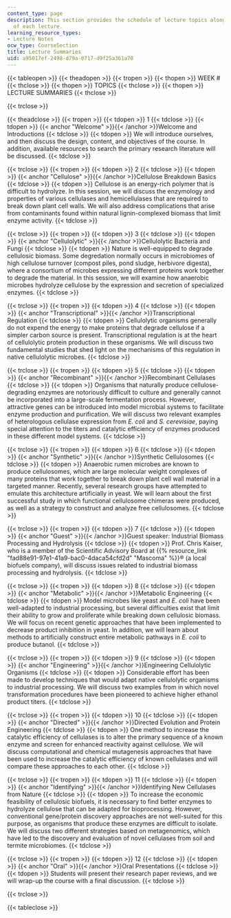 ```yaml
---
content_type: page
description: This section provides the schedule of lecture topics along with summaries
  of each lecture.
learning_resource_types:
- Lecture Notes
ocw_type: CourseSection
title: Lecture Summaries
uid: a95017ef-2498-d79a-0717-d9f25a361a70
---
```


{{< tableopen >}}
{{< theadopen >}}
{{< tropen >}}
{{< thopen >}}
WEEK #
{{< thclose >}}
{{< thopen >}}
TOPICS
{{< thclose >}}
{{< thopen >}}
LECTURE SUMMARIES
{{< thclose >}}

{{< trclose >}}

{{< theadclose >}}
{{< tropen >}}
{{< tdopen >}}
1
{{< tdclose >}}
{{< tdopen >}}
{{< anchor "Welcome" >}}{{< /anchor >}}Welcome and Introductions
{{< tdclose >}}
{{< tdopen >}}
We will introduce ourselves, and then discuss the design, content, and objectives of the course. In addition, available resources to search the primary research literature will be discussed.
{{< tdclose >}}

{{< trclose >}}
{{< tropen >}}
{{< tdopen >}}
2
{{< tdclose >}}
{{< tdopen >}}
{{< anchor "Cellulose" >}}{{< /anchor >}}Cellulose Breakdown Basics
{{< tdclose >}}
{{< tdopen >}}
Cellulose is an energy-rich polymer that is difficult to hydrolyze. In this session, we will discuss the enzymology and properties of various cellulases and hemicellulases that are required to break down plant cell walls. We will also address complications that arise from contaminants found within natural lignin-complexed biomass that limit enzyme activity.
{{< tdclose >}}

{{< trclose >}}
{{< tropen >}}
{{< tdopen >}}
3
{{< tdclose >}}
{{< tdopen >}}
{{< anchor "Cellulolytic" >}}{{< /anchor >}}Cellulolytic Bacteria and Fungi
{{< tdclose >}}
{{< tdopen >}}
Nature is well-equipped to degrade cellulosic biomass. Some degredation normally occurs in microbiomes of high cellulose turnover (compost piles, pond sludge, herbivore digesta), where a consortium of microbes expressing different proteins work together to degrade the material. In this session, we will examine how anaerobic microbes hydrolyze cellulose by the expression and secretion of specialized enzymes.
{{< tdclose >}}

{{< trclose >}}
{{< tropen >}}
{{< tdopen >}}
4
{{< tdclose >}}
{{< tdopen >}}
{{< anchor "Transcriptional" >}}{{< /anchor >}}Transcriptional Regulation
{{< tdclose >}}
{{< tdopen >}}
Cellulolytic organisms generally do not expend the energy to make proteins that degrade cellulose if a simpler carbon source is present. Transcriptional regulation is at the heart of cellulolytic protein production in these organisms. We will discuss two fundamental studies that shed light on the mechanisms of this regulation in native cellulolytic microbes.
{{< tdclose >}}

{{< trclose >}}
{{< tropen >}}
{{< tdopen >}}
5
{{< tdclose >}}
{{< tdopen >}}
{{< anchor "Recombinant" >}}{{< /anchor >}}Recombinant Cellulases
{{< tdclose >}}
{{< tdopen >}}
Organisms that naturally produce cellulose-degrading enzymes are notoriously difficult to culture and generally cannot be incorporated into a large-scale fermentation process. However, attractive genes can be introduced into model microbial systems to facilitate enzyme production and purification. We will discuss two relevant examples of heterologous cellulase expression from _E. coli_ and _S. cerevisiae_, paying special attention to the titers and catalytic efficiency of enzymes produced in these different model systems.
{{< tdclose >}}

{{< trclose >}}
{{< tropen >}}
{{< tdopen >}}
6
{{< tdclose >}}
{{< tdopen >}}
{{< anchor "Synthetic" >}}{{< /anchor >}}Synthetic Cellulosomes
{{< tdclose >}}
{{< tdopen >}}
Anaerobic rumen microbes are known to produce cellulosomes, which are large molecular weight complexes of many proteins that work together to break down plant cell wall material in a targeted manner. Recently, several research groups have attempted to emulate this architecture artificially in yeast. We will learn about the first successful study in which functional cellulosome chimeras were produced, as well as a strategy to construct and analyze free cellulosomes.
{{< tdclose >}}

{{< trclose >}}
{{< tropen >}}
{{< tdopen >}}
7
{{< tdclose >}}
{{< tdopen >}}
{{< anchor "Guest" >}}{{< /anchor >}}Guest speaker: Industrial Biomass Processing and Hydrolysis
{{< tdclose >}}
{{< tdopen >}}
Prof. Chris Kaiser, who is a member of the Scientific Advisory Board at {{% resource_link "fad88e91-97e1-41a9-bac0-4daca54cfd2d" "Mascoma" %}}® (a local biofuels company), will discuss issues related to industrial biomass processing and hydrolysis.
{{< tdclose >}}

{{< trclose >}}
{{< tropen >}}
{{< tdopen >}}
8
{{< tdclose >}}
{{< tdopen >}}
{{< anchor "Metabolic" >}}{{< /anchor >}}Metabolic Engineering
{{< tdclose >}}
{{< tdopen >}}
Model microbes like yeast and _E. coli_ have been well-adapted to industrial processing, but several difficulties exist that limit their ability to grow and proliferate while breaking down cellulosic biomass. We will focus on recent genetic approaches that have been implemented to decrease product inhibition in yeast. In addition, we will learn about methods to artificially construct entire metabolic pathways in _E. coli_ to produce butanol.
{{< tdclose >}}

{{< trclose >}}
{{< tropen >}}
{{< tdopen >}}
9
{{< tdclose >}}
{{< tdopen >}}
{{< anchor "Engineering" >}}{{< /anchor >}}Engineering Cellulolytic Organisms
{{< tdclose >}}
{{< tdopen >}}
Considerable effort has been made to develop techniques that would adapt native cellulolytic organisms to industrial processing. We will discuss two examples from in which novel transformation procedures have been pioneered to achieve higher ethanol product titers.
{{< tdclose >}}

{{< trclose >}}
{{< tropen >}}
{{< tdopen >}}
10
{{< tdclose >}}
{{< tdopen >}}
{{< anchor "Directed" >}}{{< /anchor >}}Directed Evolution and Protein Engineering
{{< tdclose >}}
{{< tdopen >}}
One method to increase the catalytic efficiency of cellulases is to alter the primary sequence of a known enzyme and screen for enhanced reactivity against cellulose. We will discuss computational and chemical mutagenesis approaches that have been used to increase the catalytic efficiency of known cellulases and will compare these approaches to each other.
{{< tdclose >}}

{{< trclose >}}
{{< tropen >}}
{{< tdopen >}}
11
{{< tdclose >}}
{{< tdopen >}}
{{< anchor "Identifying" >}}{{< /anchor >}}Identifying New Cellulases from Nature
{{< tdclose >}}
{{< tdopen >}}
To increase the economic feasibility of cellulosic biofuels, it is necessary to find better enzymes to hydrolyze cellulose that can be adapted for bioprocessing. However, conventional gene/protein discovery approaches are not well-suited for this purpose, as organisms that produce these enzymes are difficult to isolate. We will discuss two different strategies based on metagenomics, which have led to the discovery and evaluation of novel cellulases from soil and termite microbiomes.
{{< tdclose >}}

{{< trclose >}}
{{< tropen >}}
{{< tdopen >}}
12
{{< tdclose >}}
{{< tdopen >}}
{{< anchor "Oral" >}}{{< /anchor >}}Oral Presentations
{{< tdclose >}}
{{< tdopen >}}
Students will present their research paper reviews, and we will wrap-up the course with a final discussion.
{{< tdclose >}}

{{< trclose >}}

{{< tableclose >}}